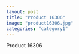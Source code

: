 ```yaml
---
layout: post
title: "Product 16306"
image: "product16306.jpg"
categories: "category1"
---
```

Product 16306
